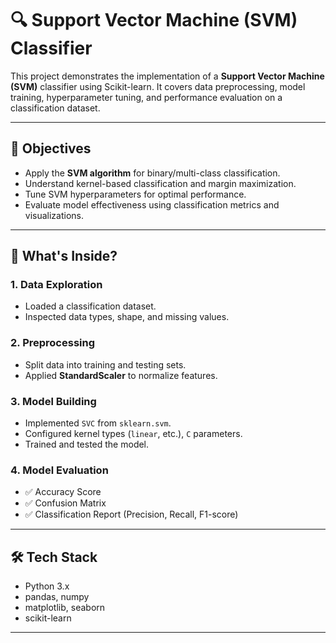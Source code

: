 # 🔍 Support Vector Machine (SVM) Classifier

This project demonstrates the implementation of a **Support Vector Machine (SVM)** classifier using Scikit-learn. It covers data preprocessing, model training, hyperparameter tuning, and performance evaluation on a classification dataset.

---

## 🎯 Objectives

- Apply the **SVM algorithm** for binary/multi-class classification.
- Understand kernel-based classification and margin maximization.
- Tune SVM hyperparameters for optimal performance.
- Evaluate model effectiveness using classification metrics and visualizations.

---

## 🧠 What's Inside?

### 1. Data Exploration
- Loaded a classification dataset.
- Inspected data types, shape, and missing values.

### 2. Preprocessing
- Split data into training and testing sets.
- Applied **StandardScaler** to normalize features.

### 3. Model Building
- Implemented `SVC` from `sklearn.svm`.
- Configured kernel types (`linear`, etc.), `C` parameters.
- Trained and tested the model.

### 4. Model Evaluation
- ✅ Accuracy Score
- ✅ Confusion Matrix
- ✅ Classification Report (Precision, Recall, F1-score)
---

## 🛠️ Tech Stack

- Python 3.x
- pandas, numpy
- matplotlib, seaborn
- scikit-learn

---

